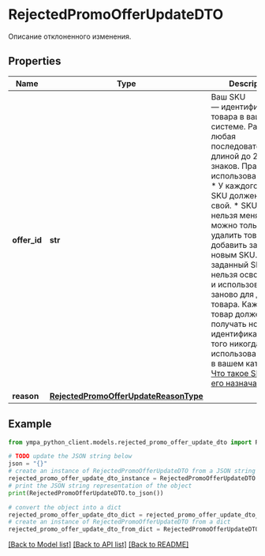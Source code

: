 # RejectedPromoOfferUpdateDTO

Описание отклоненного изменения.

## Properties

Name | Type | Description | Notes
------------ | ------------- | ------------- | -------------
**offer_id** | **str** | Ваш SKU — идентификатор товара в вашей системе.  Разрешена любая последовательность длиной до 255 знаков.  Правила использования SKU:  * У каждого товара SKU должен быть свой.  * SKU товара нельзя менять — можно только удалить товар и добавить заново с новым SKU.  * Уже заданный SKU нельзя освободить и использовать заново для другого товара. Каждый товар должен получать новый идентификатор, до того никогда не использовавшийся в вашем каталоге.  [Что такое SKU и как его назначать](https://yandex.ru/support/marketplace/assortment/add/index.html#fields)  | 
**reason** | [**RejectedPromoOfferUpdateReasonType**](RejectedPromoOfferUpdateReasonType.md) |  | 

## Example

```python
from ympa_python_client.models.rejected_promo_offer_update_dto import RejectedPromoOfferUpdateDTO

# TODO update the JSON string below
json = "{}"
# create an instance of RejectedPromoOfferUpdateDTO from a JSON string
rejected_promo_offer_update_dto_instance = RejectedPromoOfferUpdateDTO.from_json(json)
# print the JSON string representation of the object
print(RejectedPromoOfferUpdateDTO.to_json())

# convert the object into a dict
rejected_promo_offer_update_dto_dict = rejected_promo_offer_update_dto_instance.to_dict()
# create an instance of RejectedPromoOfferUpdateDTO from a dict
rejected_promo_offer_update_dto_from_dict = RejectedPromoOfferUpdateDTO.from_dict(rejected_promo_offer_update_dto_dict)
```
[[Back to Model list]](../README.md#documentation-for-models) [[Back to API list]](../README.md#documentation-for-api-endpoints) [[Back to README]](../README.md)


